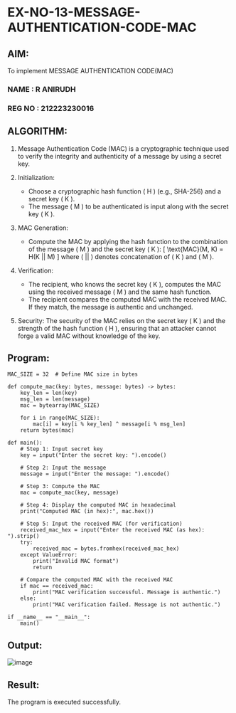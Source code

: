 # EX-NO-13-MESSAGE-AUTHENTICATION-CODE-MAC

## AIM:
To implement MESSAGE AUTHENTICATION CODE(MAC)

### NAME : R ANIRUDH
### REG NO : 212223230016

## ALGORITHM:

1. Message Authentication Code (MAC) is a cryptographic technique used to verify the integrity and authenticity of a message by using a secret key.

2. Initialization:
   - Choose a cryptographic hash function \( H \) (e.g., SHA-256) and a secret key \( K \).
   - The message \( M \) to be authenticated is input along with the secret key \( K \).

3. MAC Generation:
   - Compute the MAC by applying the hash function to the combination of the message \( M \) and the secret key \( K \): 
     \[
     \text{MAC}(M, K) = H(K || M)
     \]
     where \( || \) denotes concatenation of \( K \) and \( M \).

4. Verification:
   - The recipient, who knows the secret key \( K \), computes the MAC using the received message \( M \) and the same hash function.
   - The recipient compares the computed MAC with the received MAC. If they match, the message is authentic and unchanged.

5. Security: The security of the MAC relies on the secret key \( K \) and the strength of the hash function \( H \), ensuring that an attacker cannot forge a valid MAC without knowledge of the key.

## Program:

```
MAC_SIZE = 32  # Define MAC size in bytes

def compute_mac(key: bytes, message: bytes) -> bytes:
    key_len = len(key)
    msg_len = len(message)
    mac = bytearray(MAC_SIZE)

    for i in range(MAC_SIZE):
        mac[i] = key[i % key_len] ^ message[i % msg_len]
    return bytes(mac)

def main():
    # Step 1: Input secret key
    key = input("Enter the secret key: ").encode()

    # Step 2: Input the message
    message = input("Enter the message: ").encode()

    # Step 3: Compute the MAC
    mac = compute_mac(key, message)

    # Step 4: Display the computed MAC in hexadecimal
    print("Computed MAC (in hex):", mac.hex())

    # Step 5: Input the received MAC (for verification)
    received_mac_hex = input("Enter the received MAC (as hex): ").strip()
    try:
        received_mac = bytes.fromhex(received_mac_hex)
    except ValueError:
        print("Invalid MAC format")
        return

    # Compare the computed MAC with the received MAC
    if mac == received_mac:
        print("MAC verification successful. Message is authentic.")
    else:
        print("MAC verification failed. Message is not authentic.")

if __name__ == "__main__":
    main()
```



## Output:

![image](https://github.com/user-attachments/assets/a24117ad-0cf4-4804-aaec-fb63ab79508e)


## Result:
The program is executed successfully.
